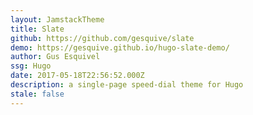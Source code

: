 ```yaml
---
layout: JamstackTheme
title: Slate
github: https://github.com/gesquive/slate
demo: https://gesquive.github.io/hugo-slate-demo/
author: Gus Esquivel
ssg: Hugo
date: 2017-05-18T22:56:52.000Z
description: a single-page speed-dial theme for Hugo
stale: false
---
```


